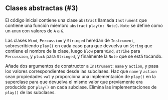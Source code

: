 ## Clases abstractas (#3)

El código inicial contiene una clase `abstract` llamada `Instrument` que contiene una función miembro `abstract` `play(n: Note)`. `Note` se define como un `enum` con valores de `A` a `G`.

Las clases `Wind`, `Percussion` y `Stringed` heredan de `Instrument`, sobrescribiendo `play()` en cada caso para que devuelva un `String` que contiene el nombre de la clase, luego `blow` para `Wind`, `strike` para `Percussion`, y `pluck` para `Stringed`, y finalmente la `Note` que se está tocando.

Añade dos argumentos de constructor a `Instrument`: `name` y `action`, y pasa los valores correspondientes desde las subclases. Haz que `name` y `action` sean propiedades `val` y proporciona una implementación de `play()` en la superclase para que devuelva el mismo valor que previamente era producido por `play()` en cada subclase. Elimina las implementaciones de `play()` de las subclases.